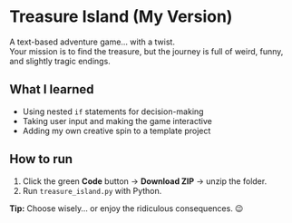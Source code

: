 # Treasure Island (My Version)
A text-based adventure game… with a twist.  
Your mission is to find the treasure, but the journey is full of weird, funny, and slightly tragic endings.  

## What I learned
- Using nested `if` statements for decision-making  
- Taking user input and making the game interactive  
- Adding my own creative spin to a template project  

## How to run
1. Click the green **Code** button → **Download ZIP** → unzip the folder.  
2. Run `treasure_island.py` with Python.  

**Tip:** Choose wisely… or enjoy the ridiculous consequences. 😉
